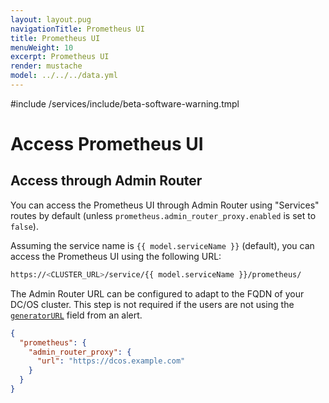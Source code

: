 ```yaml
---
layout: layout.pug
navigationTitle: Prometheus UI
title: Prometheus UI
menuWeight: 10
excerpt: Prometheus UI
render: mustache
model: ../../../data.yml
---
```


#include /services/include/beta-software-warning.tmpl

# Access Prometheus UI

## Access through Admin Router

You can access the Prometheus UI through Admin Router using "Services" routes by default (unless `prometheus.admin_router_proxy.enabled` is set to `false`).

Assuming the service name is `{{ model.serviceName }}` (default), you can access the Prometheus UI using the following URL:

```bash
https://<CLUSTER_URL>/service/{{ model.serviceName }}/prometheus/
```

The Admin Router URL can be configured to adapt to the FQDN of your DC/OS cluster.
This step is not required if the users are not using the [`generatorURL`](https://prometheus.io/docs/alerting/clients/) field from an alert.

```json
{
  "prometheus": {
    "admin_router_proxy": {
      "url": "https://dcos.example.com"
    }
  }
}
```
